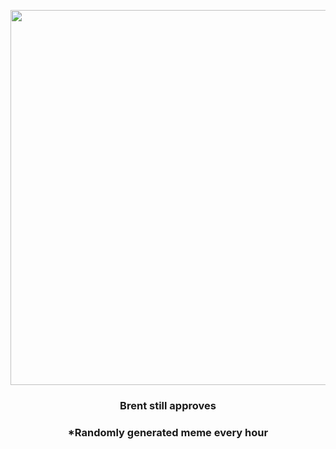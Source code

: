 <p align="center">
        <img src="https://i.redd.it/a182sdofyuc91.jpg" width="600" height="600">
        </p>
        <h3 align="center">Brent still approves</h3>
        <h3 align="center">*Randomly generated meme every hour</h3>
    